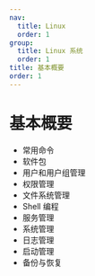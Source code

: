 ```yaml
---
nav:
  title: Linux
  order: 1
group:
  title: Linux 系统
  order: 1
title: 基本概要
order: 1
---
```


# 基本概要

- 常用命令
- 软件包
- 用户和用户组管理
- 权限管理
- 文件系统管理
- Shell 编程
- 服务管理
- 系统管理
- 日志管理
- 启动管理
- 备份与恢复
